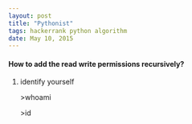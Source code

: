 ```yaml
---
layout: post
title: "Pythonist"
tags: hackerrank python algorithm
date: May 10, 2015
---
```

#### How to add the read write permissions recursively?
1. identify yourself

	\>whoami
	
	\>id
